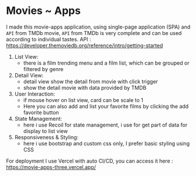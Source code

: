 # Movies ~ Apps
I made this movie-apps application, using single-page application (SPA) and ```API``` from TMDb movie, `API` from TMDb is very complete and can be used according to individual tastes.
API : https://developer.themoviedb.org/reference/intro/getting-started

1. List View:
   - there is a film trending menu and a film list, which can be grouped or filtered by genre
3. Detail View:
   - detail view show the detail from movie with click trigger
   - show the detail movie with data provided by TMDB
5. User Interaction:
   - if mouse hover on list view, card can be scale to 1
   - Here you can also add and list your favorite films by clicking the add favorite button
6. State Management:
   - here i use Recoil for state management, i use for get part of data for display to list view
7. Responsiveness & Styling:
   - here i use bootstrap and custom css only, I prefer basic styling using CSS

For deployment I use Vercel with auto CI/CD, you can access it here : 
https://movie-apps-three.vercel.app/ 

